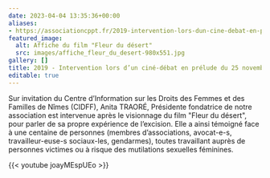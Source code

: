 ```yaml
---
date: 2023-04-04 13:35:36+00:00
aliases:
- https://associationcppt.fr/2019-intervention-lors-dun-cine-debat-en-prelude-du-25-novembre-journee-internationale-de-lutte-pour-lelimination-des-violences-a-legard-des-femmes/
featured_image:
  alt: Affiche du film "Fleur du désert"
  src: images/affiche_fleur_du_desert-980x551.jpg
gallery: []
title: 2019 - Intervention lors d’un ciné-débat en prélude du 25 novembre (Journée internationale de lutte pour l’élimination des violences à l’égard des femmes)
editable: true
---
```

Sur invitation du Centre d’Information sur les Droits des Femmes et des Familles de Nîmes (CIDFF), Anita TRAORÉ, Présidente fondatrice de notre association est intervenue après le visionnage du film "Fleur du désert", pour parler de sa propre expérience de l’excision. Elle a ainsi témoigné face à une centaine de personnes (membres d’associations, avocat-e-s, travailleur-euse-s sociaux-les, gendarmes), toutes travaillant auprès de personnes victimes ou à risque des mutilations sexuelles féminines.

{{< youtube joayMEspUEo >}}
